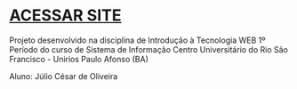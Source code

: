 # [ACESSAR SITE](https://ligin-v.github.io/site_op/)
Projeto desenvolvido na disciplina de Introdução à Tecnologia WEB
1º Período do curso de Sistema de Informação
Centro Universitário do Rio São Francisco - Unirios
Paulo Afonso (BA)

Aluno: Júlio César de Oliveira
